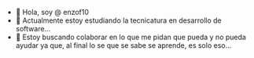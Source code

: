 - 👋 Hola, soy @ enzof10
- 🌱 Actualmente estoy estudiando la tecnicatura en desarrollo de software...
- 💞️ Estoy buscando colaborar en lo que me pidan que pueda y no pueda ayudar ya que, al final lo se que se sabe se aprende, es solo eso...
<!---
enzof10/enzof10 is a ✨ special ✨ repository because its `README.md` (this file) appears on your GitHub profile.
You can click the Preview link to take a look at your changes.
--->
